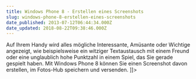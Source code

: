 ```yaml
---
title: Windows Phone 8 - Erstellen eines Screenshots
slug: windows-phone-8-erstellen-eines-screenshots
date_published: 2013-07-12T06:44:34.000Z
date_updated: 2018-08-22T09:38:46.000Z
---
```


Auf Ihrem Handy wird alles mögliche Interessante, Amüsante oder Wichtige angezeigt, wie beispielsweise ein witziger Textaustausch mit einem Freund oder eine unglaublich hohe Punktzahl in einem Spiel, das Sie gerade gespielt haben. Mit Windows Phone 8 können Sie einen Screenshot davon erstellen, im Fotos-Hub speichern und versenden.
]]>
